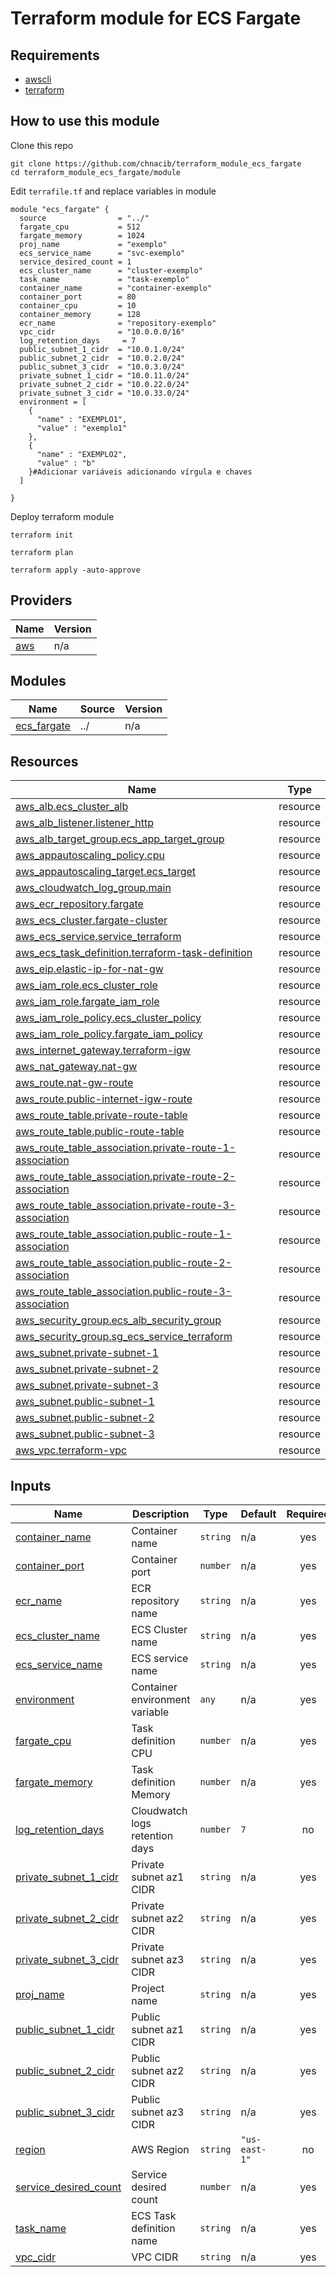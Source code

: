 # Terraform module for ECS Fargate

## Requirements

* [awscli](https://docs.aws.amazon.com/cli/latest/userguide/getting-started-install.html)
* [terraform](https://learn.hashicorp.com/tutorials/terraform/install-cli)


## How to use this module

Clone this repo
```
git clone https://github.com/chnacib/terraform_module_ecs_fargate
cd terraform_module_ecs_fargate/module
```

Edit ``terrafile.tf`` and replace variables in module
```
module "ecs_fargate" {
  source                = "../"
  fargate_cpu           = 512
  fargate_memory        = 1024
  proj_name             = "exemplo"
  ecs_service_name      = "svc-exemplo"
  service_desired_count = 1
  ecs_cluster_name      = "cluster-exemplo"
  task_name             = "task-exemplo"
  container_name        = "container-exemplo"
  container_port        = 80
  container_cpu         = 10
  container_memory      = 128
  ecr_name              = "repository-exemplo"
  vpc_cidr              = "10.0.0.0/16"
  log_retention_days     = 7
  public_subnet_1_cidr  = "10.0.1.0/24"
  public_subnet_2_cidr  = "10.0.2.0/24"
  public_subnet_3_cidr  = "10.0.3.0/24"
  private_subnet_1_cidr = "10.0.11.0/24"
  private_subnet_2_cidr = "10.0.22.0/24"
  private_subnet_3_cidr = "10.0.33.0/24"
  environment = [
    {
      "name" : "EXEMPLO1",
      "value" : "exemplo1"
    },
    {
      "name" : "EXEMPLO2",
      "value" : "b"
    }#Adicionar variáveis adicionando vírgula e chaves
  ]

}

```

Deploy terraform module

```
terraform init

terraform plan

terraform apply -auto-approve
```

## Providers

| Name | Version |
|------|---------|
| <a name="provider_aws"></a> [aws](#provider\_aws) | n/a |

## Modules

| Name | Source | Version |
|------|--------|---------|
| <a name="module_ecs_fargate"></a> [ecs\_fargate](#module\_ecs\_fargate) | ../ | n/a |


## Resources

| Name | Type |
|------|------|
| [aws_alb.ecs_cluster_alb](https://registry.terraform.io/providers/hashicorp/aws/latest/docs/resources/alb) | resource |
| [aws_alb_listener.listener_http](https://registry.terraform.io/providers/hashicorp/aws/latest/docs/resources/alb_listener) | resource |
| [aws_alb_target_group.ecs_app_target_group](https://registry.terraform.io/providers/hashicorp/aws/latest/docs/resources/alb_target_group) | resource |
| [aws_appautoscaling_policy.cpu](https://registry.terraform.io/providers/hashicorp/aws/latest/docs/resources/appautoscaling_policy) | resource |
| [aws_appautoscaling_target.ecs_target](https://registry.terraform.io/providers/hashicorp/aws/latest/docs/resources/appautoscaling_target) | resource |
| [aws_cloudwatch_log_group.main](https://registry.terraform.io/providers/hashicorp/aws/latest/docs/resources/cloudwatch_log_group) | resource |
| [aws_ecr_repository.fargate](https://registry.terraform.io/providers/hashicorp/aws/latest/docs/resources/ecr_repository) | resource |
| [aws_ecs_cluster.fargate-cluster](https://registry.terraform.io/providers/hashicorp/aws/latest/docs/resources/ecs_cluster) | resource |
| [aws_ecs_service.service_terraform](https://registry.terraform.io/providers/hashicorp/aws/latest/docs/resources/ecs_service) | resource |
| [aws_ecs_task_definition.terraform-task-definition](https://registry.terraform.io/providers/hashicorp/aws/latest/docs/resources/ecs_task_definition) | resource |
| [aws_eip.elastic-ip-for-nat-gw](https://registry.terraform.io/providers/hashicorp/aws/latest/docs/resources/eip) | resource |
| [aws_iam_role.ecs_cluster_role](https://registry.terraform.io/providers/hashicorp/aws/latest/docs/resources/iam_role) | resource |
| [aws_iam_role.fargate_iam_role](https://registry.terraform.io/providers/hashicorp/aws/latest/docs/resources/iam_role) | resource |
| [aws_iam_role_policy.ecs_cluster_policy](https://registry.terraform.io/providers/hashicorp/aws/latest/docs/resources/iam_role_policy) | resource |
| [aws_iam_role_policy.fargate_iam_policy](https://registry.terraform.io/providers/hashicorp/aws/latest/docs/resources/iam_role_policy) | resource |
| [aws_internet_gateway.terraform-igw](https://registry.terraform.io/providers/hashicorp/aws/latest/docs/resources/internet_gateway) | resource |
| [aws_nat_gateway.nat-gw](https://registry.terraform.io/providers/hashicorp/aws/latest/docs/resources/nat_gateway) | resource |
| [aws_route.nat-gw-route](https://registry.terraform.io/providers/hashicorp/aws/latest/docs/resources/route) | resource |
| [aws_route.public-internet-igw-route](https://registry.terraform.io/providers/hashicorp/aws/latest/docs/resources/route) | resource |
| [aws_route_table.private-route-table](https://registry.terraform.io/providers/hashicorp/aws/latest/docs/resources/route_table) | resource |
| [aws_route_table.public-route-table](https://registry.terraform.io/providers/hashicorp/aws/latest/docs/resources/route_table) | resource |
| [aws_route_table_association.private-route-1-association](https://registry.terraform.io/providers/hashicorp/aws/latest/docs/resources/route_table_association) | resource |
| [aws_route_table_association.private-route-2-association](https://registry.terraform.io/providers/hashicorp/aws/latest/docs/resources/route_table_association) | resource |
| [aws_route_table_association.private-route-3-association](https://registry.terraform.io/providers/hashicorp/aws/latest/docs/resources/route_table_association) | resource |
| [aws_route_table_association.public-route-1-association](https://registry.terraform.io/providers/hashicorp/aws/latest/docs/resources/route_table_association) | resource |
| [aws_route_table_association.public-route-2-association](https://registry.terraform.io/providers/hashicorp/aws/latest/docs/resources/route_table_association) | resource |
| [aws_route_table_association.public-route-3-association](https://registry.terraform.io/providers/hashicorp/aws/latest/docs/resources/route_table_association) | resource |
| [aws_security_group.ecs_alb_security_group](https://registry.terraform.io/providers/hashicorp/aws/latest/docs/resources/security_group) | resource |
| [aws_security_group.sg_ecs_service_terraform](https://registry.terraform.io/providers/hashicorp/aws/latest/docs/resources/security_group) | resource |
| [aws_subnet.private-subnet-1](https://registry.terraform.io/providers/hashicorp/aws/latest/docs/resources/subnet) | resource |
| [aws_subnet.private-subnet-2](https://registry.terraform.io/providers/hashicorp/aws/latest/docs/resources/subnet) | resource |
| [aws_subnet.private-subnet-3](https://registry.terraform.io/providers/hashicorp/aws/latest/docs/resources/subnet) | resource |
| [aws_subnet.public-subnet-1](https://registry.terraform.io/providers/hashicorp/aws/latest/docs/resources/subnet) | resource |
| [aws_subnet.public-subnet-2](https://registry.terraform.io/providers/hashicorp/aws/latest/docs/resources/subnet) | resource |
| [aws_subnet.public-subnet-3](https://registry.terraform.io/providers/hashicorp/aws/latest/docs/resources/subnet) | resource |
| [aws_vpc.terraform-vpc](https://registry.terraform.io/providers/hashicorp/aws/latest/docs/resources/vpc) | resource |

## Inputs

| Name | Description | Type | Default | Required |
|------|-------------|------|---------|:--------:|
| <a name="input_container_name"></a> [container\_name](#input\_container\_name) | Container name | `string` | n/a | yes |
| <a name="input_container_port"></a> [container\_port](#input\_container\_port) | Container port | `number` | n/a | yes |
| <a name="input_ecr_name"></a> [ecr\_name](#input\_ecr\_name) | ECR repository name | `string` | n/a | yes |
| <a name="input_ecs_cluster_name"></a> [ecs\_cluster\_name](#input\_ecs\_cluster\_name) | ECS Cluster name | `string` | n/a | yes |
| <a name="input_ecs_service_name"></a> [ecs\_service\_name](#input\_ecs\_service\_name) | ECS service name | `string` | n/a | yes |
| <a name="input_environment"></a> [environment](#input\_environment) | Container environment variable | `any` | n/a | yes |
| <a name="input_fargate_cpu"></a> [fargate\_cpu](#input\_fargate\_cpu) | Task definition CPU | `number` | n/a | yes |
| <a name="input_fargate_memory"></a> [fargate\_memory](#input\_fargate\_memory) | Task definition Memory | `number` | n/a | yes |
| <a name="input_log_retention_days"></a> [log\_retention\_days](#input\_log\_retention\_days) | Cloudwatch logs retention days | `number` | `7` | no |
| <a name="input_private_subnet_1_cidr"></a> [private\_subnet\_1\_cidr](#input\_private\_subnet\_1\_cidr) | Private subnet az1 CIDR | `string` | n/a | yes |
| <a name="input_private_subnet_2_cidr"></a> [private\_subnet\_2\_cidr](#input\_private\_subnet\_2\_cidr) | Private subnet az2 CIDR | `string` | n/a | yes |
| <a name="input_private_subnet_3_cidr"></a> [private\_subnet\_3\_cidr](#input\_private\_subnet\_3\_cidr) | Private subnet az3 CIDR | `string` | n/a | yes |
| <a name="input_proj_name"></a> [proj\_name](#input\_proj\_name) | Project name | `string` | n/a | yes |
| <a name="input_public_subnet_1_cidr"></a> [public\_subnet\_1\_cidr](#input\_public\_subnet\_1\_cidr) | Public subnet az1 CIDR | `string` | n/a | yes |
| <a name="input_public_subnet_2_cidr"></a> [public\_subnet\_2\_cidr](#input\_public\_subnet\_2\_cidr) | Public subnet az2 CIDR | `string` | n/a | yes |
| <a name="input_public_subnet_3_cidr"></a> [public\_subnet\_3\_cidr](#input\_public\_subnet\_3\_cidr) | Public subnet az3 CIDR | `string` | n/a | yes |
| <a name="input_region"></a> [region](#input\_region) | AWS Region | `string` | `"us-east-1"` | no |
| <a name="input_service_desired_count"></a> [service\_desired\_count](#input\_service\_desired\_count) | Service desired count | `number` | n/a | yes |
| <a name="input_task_name"></a> [task\_name](#input\_task\_name) | ECS Task definition name | `string` | n/a | yes |
| <a name="input_vpc_cidr"></a> [vpc\_cidr](#input\_vpc\_cidr) | VPC CIDR | `string` | n/a | yes |